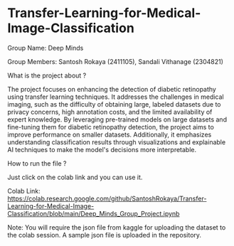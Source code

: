 # Transfer-Learning-for-Medical-Image-Classification
Group Name: Deep Minds

Group Members: Santosh Rokaya (2411105), Sandali Vithanage (2304821)


What is the project about ?


The project focuses on enhancing the detection of diabetic retinopathy using transfer learning techniques. It addresses the challenges in medical imaging, such as the difficulty of obtaining large, labeled datasets due to privacy concerns, high annotation costs, and the limited availability of expert knowledge. By leveraging pre-trained models on large datasets and 
fine-tuning them for diabetic retinopathy detection, the project aims to improve performance on smaller datasets. Additionally, it emphasizes understanding classification results through visualizations and explainable AI techniques to make the model's decisions more interpretable.


How to run the file ?

Just click on the colab link and you can use it.

Colab Link: https://colab.research.google.com/github/SantoshRokaya/Transfer-Learning-for-Medical-Image-Classification/blob/main/Deep_Minds_Group_Project.ipynb

Note: You will require the json file from kaggle for uploading the dataset to the colab session. A sample json file is uploaded in the repository.

